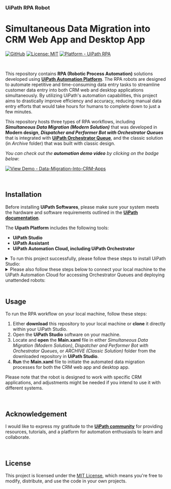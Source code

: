 ### UiPath RPA Robot
# Simultaneous Data Migration into CRM Web App and Desktop App

[![GitHub](https://badgen.net/badge/icon/GitHub?icon=github&color=black&label)](https://github.com/MaxineXiong)
[![License: MIT](https://img.shields.io/badge/License-MIT-yellow.svg)](https://opensource.org/licenses/MIT)
[![Platform - UiPath RPA](https://img.shields.io/badge/Platform-UiPath_RPA-fa4616)](https://www.uipath.com)

<br/>

This repository contains **RPA (Robotic Process Automation)** solutions developed using **[UiPath Automation Platform](http://www.uipath.com)**. The RPA robots are designed to automate repetitive and time-consuming data entry tasks to streamline customer data entry into both CRM web and desktop applications simultaneously. By utilizing UiPath's automation capabilities, this project aims to drastically improve efficiency and accuracy, reducing manual data entry efforts that would take hours for humans to complete down to just a few minutes.

This repository hosts three types of RPA workflows, including ***Simultaneous Data Migration (Modern Solution)*** that was developed in **Modern design**, ***Dispatcher and Performer Bot with Orchestrator Queues*** that is integrated with [**UiPath Orchestrator Queue**](https://docs.uipath.com/orchestrator/standalone/2023.10/user-guide/about-queues-and-transactions), and the classic solution (in *Archive* folder) that was built with classic design. 

_You can check out the **automation demo video** by clicking on the badge below_:

[![View Demo - Data-Migration-Into-CRM-Apps](https://img.shields.io/badge/View_Demo-Data_Migration_Into_CRM_Apps-fa4616?style=for-the-badge)](https://1drv.ms/v/s!AhxVr7ogXVBRlSizWGszh9CZKaDB?e=gqMCux)

<br/>

## **Installation**

Before installing **UiPath Softwares**, please make sure your system meets the hardware and software requirements outlined in the **[UiPath documentation](https://docs.uipath.com/studio/standalone/2022.10/user-guide/hardware-and-software-requirements)**.

The **Uipath Platform** includes the following tools:

- **UiPath Studio**
- **UiPath Assistant**
- **UiPath Automation Cloud, including UiPath Orchestrator**

<details>  
<summary> To run this project successfully, please follow these steps to install UiPath Studio:
</summary>

***

Step 1 : Visit [uipath.com](https://www.uipath.com/) and click **Try UiPath Free** button.
<p align="center">
<img width="900" src="https://github.com/YenLinWu/RPA_UiPath/blob/master/Installation/README_Images/Install_UiPath_Studio_1.png">
</p>

Step 2: **Sign up** for a personal account.
<p align="center">
<img width="900" src="https://github.com/YenLinWu/RPA_UiPath/blob/master/Installation/README_Images/Install_UiPath_Studio_2.png">
</p>  

Step 3: **Verify** your account in email.
<p align="center">
<img width="900" src="https://github.com/YenLinWu/RPA_UiPath/blob/master/Installation/README_Images/Install_UiPath_Studio_3.png">
</p>  

Step 4: **Log into** the **UiPath Automation Cloud** using your account, and click the **Download Uipath Studio** button.
<p align="center">
<img width="900" src="https://github.com/YenLinWu/RPA_UiPath/blob/master/Installation/README_Images/Install_UiPath_Studio_4.png">
</p>   

Step 5: Click **Sign in**.
<p align="center">
<img width="900" src="https://github.com/YenLinWu/RPA_UiPath/blob/master/Installation/README_Images/Install_UiPath_Studio_5.png">
</p>    

Step 6: Select **UiPath Studio Pro**.
<p align="center">
<img width="900" src="https://github.com/YenLinWu/RPA_UiPath/blob/master/Installation/README_Images/Install_UiPath_Studio_6.png">
</p>  

Step 7: Follow the system instructions to complete the installation of **UiPath Studio Pro**.
<p align="center">
<img width="900" src="https://github.com/YenLinWu/RPA_UiPath/blob/master/Installation/README_Images/Install_UiPath_Studio_7.png">
</p> 

</details> 

<details>  
<summary> Please also follow these steps below to connect your local machine to the UiPath Automation Cloud for accessing Orchestrator Queues and deploying unattended robots:
</summary>

***

Step 1: Sign up and log into [UiPath Automation Cloud](https://cloud.uipath.com/).

Step 2: Add a **Tenant**.
<p align="center">
<img width="900" src="https://github.com/MaxineXiong/Data-Migration-Into-CRM-Apps-RPA/assets/55864839/a8c8e306-afc5-46bf-bae7-a6b2a06a6d1b">
</p>

Step 3: **Edit** the user and assign the **Automation Users** role to grant them permission to execute processes.
<p align="center">
<img width="900" src="https://github.com/MaxineXiong/Data-Migration-Into-CRM-Apps-RPA/assets/55864839/3ab0a0cb-14d4-47d9-a6c6-6983ad5b966b">
<img width="900" src="https://github.com/MaxineXiong/Data-Migration-Into-CRM-Apps-RPA/assets/55864839/04c68432-f3c6-4f84-b477-2ace8a2d859c">
</p>

Step 4: Go to the **Orchestrator** interface and click on **Tenant** in the left pane.
<p align="center">
<img width="900" src="https://github.com/MaxineXiong/Data-Migration-Into-CRM-Apps-RPA/assets/55864839/d3ace46c-7e98-4a41-a5a8-d2347be85c47">
<img width="900" src="https://github.com/MaxineXiong/Data-Migration-Into-CRM-Apps-RPA/assets/55864839/0e248abb-93cb-4480-a548-a955b168bb92">
</p>

Choose **Folders** and then click the **+** icon to create a new folder.
<p align="center">
<img width="900" src="https://github.com/MaxineXiong/Data-Migration-Into-CRM-Apps-RPA/assets/55864839/1523c9ba-86d9-4ebd-bf4d-54d2fbcf305b">
<img width="900" src="https://github.com/MaxineXiong/Data-Migration-Into-CRM-Apps-RPA/assets/55864839/337937fc-f4c1-4e8f-ae3a-631e57349d9e">
</p>

Step 5: Navigate back to **Tenant** interface and follow the steps below to start adding an Automation User for Unattended Robot in **Manage Access**.
<p align="center">
<img width="900" src="https://github.com/MaxineXiong/Data-Migration-Into-CRM-Apps-RPA/assets/55864839/a0fc74fa-8c5a-4584-abd0-2d708ea6f468">
</p>

a) Scroll down to locate the target user, then assign the **Automation User** role to grant them the necessary permissions. Click **Next** button to move on to the next page.   
<p align="center">
<img width="900" src="https://github.com/MaxineXiong/Data-Migration-Into-CRM-Apps-RPA/assets/55864839/6e5c95e4-a9dd-4b95-8509-f0434f323cdf">
<img width="900" src="https://github.com/MaxineXiong/Data-Migration-Into-CRM-Apps-RPA/assets/55864839/6ac2c4ab-98e8-488b-82c1-e8959dfc5e29">
</p>

b)  In the *Personal automations setup* page, select the options to **Enable user to run automations** and **Create a personal workspace for this user and enable optimal Studio Web experience**, then click on the **Next** button.
<p align="center">
<img width="900" src="https://github.com/MaxineXiong/Data-Migration-Into-CRM-Apps-RPA/assets/55864839/53761113-4175-4558-b02e-78f4bd039b04">
</p>

c) On the *Unattended setup* page, check the option to **Enable this user to run unattended automations**, choose **Specific Windows credentials** for local machine connection to Orchestrator, provide **Domain\Username** of your user account on local machine (which can be found by executing `whoami` in Command Prompt), and enter the **Password** for accessing your local machine. Finally, click on the **Update** button.

<p align="center">
<img width="900" src="https://github.com/MaxineXiong/Data-Migration-Into-CRM-Apps-RPA/assets/55864839/94e0f224-e466-4670-b981-4714cd48a02c">
</p>

Step 6: Now, go to the **Machines** page where you should see the workspace machine for the target user already created. Click the ellipsis to select **Edit Machine**.
<p align="center">
<img width="900" src="https://github.com/MaxineXiong/Data-Migration-Into-CRM-Apps-RPA/assets/55864839/17f0363b-ee02-4e64-a4ef-7c6ae23b5b45">
</p>

Enter **1** for both the *Production (Unattended)* and *Testing* fields, then click the **Update** button.
<p align="center">
<img width="900" src="https://github.com/MaxineXiong/Data-Migration-Into-CRM-Apps-RPA/assets/55864839/29ebf986-e7b9-4429-9976-4c0e5ed5d37e">
</p>

Step 7: Now return to the newly created folder, choose the **Machines** menu, and click **Manage Machines in Folder** button to assign the machine you just configured to the folder.
<p align="center">
<img width="900" src="https://github.com/MaxineXiong/Data-Migration-Into-CRM-Apps-RPA/assets/55864839/9587d8d7-b07f-41ba-adc3-f0af6d44893b">
<img width="900" src="https://github.com/MaxineXiong/Data-Migration-Into-CRM-Apps-RPA/assets/55864839/f83c9899-8f4e-4360-aaae-0d546f731dbc">
<img width="900" src="https://github.com/MaxineXiong/Data-Migration-Into-CRM-Apps-RPA/assets/55864839/d4e2b0c0-11dd-47b4-adfe-c8ceeb2a2b04">
</p>

You should now have both the **User** and **Machine** assigned to the new folder.
<p align="center">
<img width="900" src="https://github.com/MaxineXiong/Data-Migration-Into-CRM-Apps-RPA/assets/55864839/a82ee8b6-6975-404e-a0c2-91e3da9f70d9">
</p>

Step 8: Open **UiPath Assistant** and click **Sign In**. If you see the **green circle** in the top right corner, you’ve successfully connected your local *UiPath Studio* to the *UiPath Automation Cloud*.
<p align="center">
<img width="900" src="https://github.com/MaxineXiong/Data-Migration-Into-CRM-Apps-RPA/assets/55864839/10ba5c72-cef7-4821-80a9-d02428c09362">
</p>
You can confirm the connection by opening UiPath Studio and checking for a green circle at the bottom.
<p align="center">
<img width="600" src="https://github.com/MaxineXiong/Data-Migration-Into-CRM-Apps-RPA/assets/55864839/10bfea30-4871-49cc-b038-13d05ae5b09b">
</p>

***

To **publish a process** from UiPath Studio to Orchestrator, **switch to the new folder** you just created in the Orchestrator, and then click to **Publish the process** as a package.
<p align="center">
<img width="900" src="https://github.com/MaxineXiong/Data-Migration-Into-CRM-Apps-RPA/assets/55864839/c591ee81-f7d4-4dba-9b8a-57e4a2c0148d">
</p>

To learn more about other best practices on Orchestrator, please refer to the [Orchestrator User Guide](https://docs.uipath.com/orchestrator/standalone/2023.4/user-guide/introduction).

</details> 

<br/>

## **Usage**

To run the RPA workflow on your local machine, follow these steps:

1. Either **download** this repository to your local machine or **clone** it directly within your UiPath Studio.
2. Open the **UiPath Studio** software on your machine.
3. Locate and **open** the **Main.xaml** file in either *Simultaneous Data Migration (Modern Solution)*, *Dispatcher and Performer Bot with Orchestrator Queues*, or *ARCHIVE (Classic Solution)* folder from the downloaded repository in **UiPath Studio**.
4. **Run** the **Main.xaml** file to initiate the automated data migration processes for both the CRM web app and desktop app.

Please note that the robot is designed to work with specific CRM applications, and adjustments might be needed if you intend to use it with different systems.

<br/>

## **Acknowledgement**

I would like to express my gratitude to the **[UiPath community](https://community.uipath.com/)** for providing resources, tutorials, and a platform for automation enthusiasts to learn and collaborate.

<br/>

## **License**

This project is licensed under the [MIT License](https://choosealicense.com/licenses/mit/), which means you're free to modify, distribute, and use the code in your own projects.






